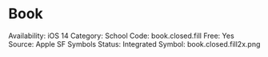 # Book

Availability: iOS 14
Category: School
Code: book.closed.fill
Free: Yes
Source: Apple SF Symbols
Status: Integrated
Symbol: book.closed.fill2x.png